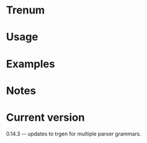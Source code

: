 # Trenum

# Usage


# Examples

# Notes

# Current version

0.14.3 -- updates to trgen for multiple parser grammars.
